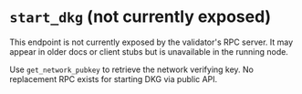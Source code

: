 # `start_dkg` (not currently exposed)

This endpoint is not currently exposed by the validator's RPC server. It may appear in older docs or client stubs but is unavailable in the running node.

Use `get_network_pubkey` to retrieve the network verifying key. No replacement RPC exists for starting DKG via public API.
